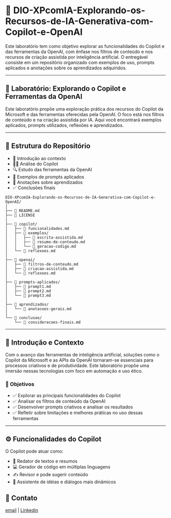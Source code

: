 # 🤖 DIO-XPcomIA-Explorando-os-Recursos-de-IA-Generativa-com-Copilot-e-OpenAI

Este laboratório tem como objetivo explorar as funcionalidades do Copilot e das ferramentas da OpenAI, com ênfase nos filtros de conteúdo e nos recursos de criação assistida por inteligência artificial. O entregável consiste em um repositório organizado com exemplos de uso, prompts aplicados e anotações sobre os aprendizados adquiridos.

---

## 🧪 Laboratório: Explorando o Copilot e Ferramentas da OpenAI

Este laboratório propõe uma exploração prática dos recursos do Copilot da Microsoft e das ferramentas oferecidas pela OpenAI. O foco está nos filtros de conteúdo e na criação assistida por IA. Aqui você encontrará exemplos aplicados, prompts utilizados, reflexões e aprendizados.

---

## 📁 Estrutura do Repositório

- 📌 Introdução ao contexto  
- 👨‍💻 Análise do Copilot  
- 🔍 Estudo das ferramentas da OpenAI  
- 💬 Exemplos de prompts aplicados  
- 🧠 Anotações sobre aprendizados  
- ✅ Conclusões finais  

```plaintext
DIO-XPcomIA-Explorando-os-Recursos-de-IA-Generativa-com-Copilot-e-OpenAI/
│
├── 📄 README.md
├── 📄 LICENSE
│
├── 📂 copilot/
│   ├── 📄 funcionalidades.md
│   ├── 📂 exemplos/
│   │   ├── 📄 escrita-assistida.md
│   │   ├── 📄 resumo-de-conteudo.md
│   │   └── 📄 geracao-codigo.md
│   └── 📄 reflexoes.md
│
├── 📂 openai/
│   ├── 📄 filtros-de-conteudo.md
│   ├── 📄 criacao-assistida.md
│   └── 📄 reflexoes.md
│
├── 📂 prompts-aplicados/
│   ├── 📄 prompt1.md
│   ├── 📄 prompt2.md
│   └── 📄 prompt3.md
│
├── 📂 aprendizados/
│   └── 📄 anotacoes-gerais.md
│
└── 📂 conclusao/
    └── 📄 consideracoes-finais.md
```
---

## 📌 Introdução e Contexto

Com o avanço das ferramentas de inteligência artificial, soluções como o Copilot da Microsoft e as APIs da OpenAI tornaram-se essenciais para processos criativos e de produtividade. Este laboratório propõe uma imersão nessas tecnologias com foco em automação e uso ético.

### 🎯 Objetivos

- ✅ Explorar as principais funcionalidades do Copilot  
- ✅ Analisar os filtros de conteúdo da OpenAI  
- ✅ Desenvolver prompts criativos e analisar os resultados  
- ✅ Refletir sobre limitações e melhores práticas no uso dessas ferramentas  

---

## ⚙️ Funcionalidades do Copilot

O Copilot pode atuar como:

- 📝 Redator de textos e resumos  
- 💻 Gerador de código em múltiplas linguagens  
- ✍️ Revisor e pode sugerir conteúdo  
- 🧭 Assistente de idéias e diálogos mais dinâmicos  

## 📧 Contato

[email](mailto:fagundz@gmail.com) | 
[Linkedin](https://www.linkedin.com/in/ricardofagundes/)
